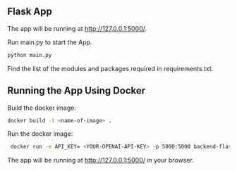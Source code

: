 ## Flask App 

The app will be running at http://127.0.0.1:5000/.

Run main.py to start the App.
``` bash
python main.py
```

Find the list of the modules and packages required in requirements.txt.

## Running the App Using Docker

Build the docker image:
```bash
docker build -t <name-of-image> .
```
Run the docker image:
```bash
 docker run -e API_KEY= <YOUR-OPENAI-API-KEY> -p 5000:5000 backend-flask
```

The app will be running at http://127.0.0.1:5000/ in your browser.